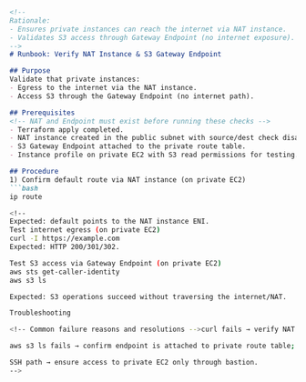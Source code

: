 
```markdown
<!--
Rationale:
- Ensures private instances can reach the internet via NAT instance.
- Validates S3 access through Gateway Endpoint (no internet exposure).
-->
# Runbook: Verify NAT Instance & S3 Gateway Endpoint

## Purpose
Validate that private instances:
- Egress to the internet via the NAT instance.
- Access S3 through the Gateway Endpoint (no internet path).

## Prerequisites
<!-- NAT and Endpoint must exist before running these checks -->
- Terraform apply completed.
- NAT instance created in the public subnet with source/dest check disabled.
- S3 Gateway Endpoint attached to the private route table.
- Instance profile on private EC2 with S3 read permissions for testing.

## Procedure
1) Confirm default route via NAT instance (on private EC2)
```bash
ip route

<!--
Expected: default points to the NAT instance ENI.
Test internet egress (on private EC2)
curl -I https://example.com
Expected: HTTP 200/301/302.

Test S3 access via Gateway Endpoint (on private EC2)
aws sts get-caller-identity
aws s3 ls

Expected: S3 operations succeed without traversing the internet/NAT.

Troubleshooting

<!-- Common failure reasons and resolutions -->curl fails → verify NAT instance source_dest_check=false; check private route table default route.

aws s3 ls fails → confirm endpoint is attached to private route table; verify instance IAM policy.

SSH path → ensure access to private EC2 only through bastion.
-->
